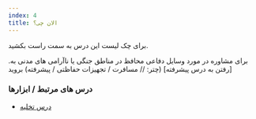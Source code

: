 ```yaml
---
index: 4
title: الان چی؟
---
```

برای چک لیست این درس به سمت راست بکشید.

 برای مشاوره در مورد وسایل دفاعی محافظ در مناطق جنگی یا ناآرامی های مدنی به. [رفتن به درس پیشرفته] (چتر: // مسافرت / تجهیزات حفاظتی / پیشرفته) بروید

### درس های مرتبط / ابزارها

*   [درس تخلیه](umbrella://incident-response/evacuation/beginner)
